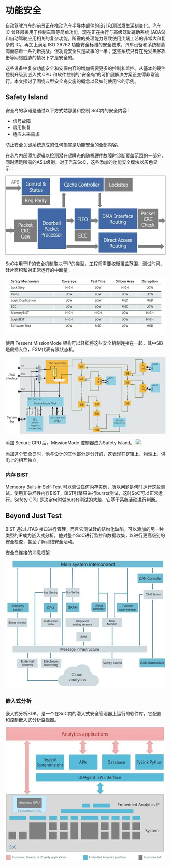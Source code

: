 # 功能安全
自动驾驶汽车的前景正在推动汽车半导体部件的设计和测试发生深刻变化。汽车 IC 曾经部署用于控制车窗等简单功能，现在正在执行与高级驾驶辅助系统 (ADAS) 和自动驾驶应用相关的复杂功能。所需的处理能力导致使用尖端工艺的非常大和复杂的 IC。再加上满足 ISO 26262 功能安全标准的安全要求，汽车设备和系统制造商面临着一系列新挑战。但功能安全只是故事的一半；这些系统只有在免受黑客攻击等网络威胁的情况下才是安全的。

这些设备中复杂功能安全和安保内容的增加需要更多的控制和监控。从基本的硬件控制升级到嵌入式 CPU 和软件控制的“安全岛”的可扩展解决方案正变得非常流行。本文探讨了围绕典型安全岛实施的概念以及如何使用它的示例。

## Safety Island

安全岛的承诺是通过以下方式姑那里和控制 SoC内的安全内容：
- 信号故障
- 启用恢复
- 适应未来需求

防止安全关键系统造成的任何损害是功能安全的全部内容。

在芯片内部添加逻辑以检测潜在货瞬态的随机硬件故障时诊断覆盖范围的一部分，同时满足所需的ASIL级别。对于汽车SoC，这些添加的功能安全模块以灰色显示：

<img src="images/功能安全/functional-safety-768x378.jpg.webp">

SoC中用于IP的安全机制取决于IP的类型，工程师需要权衡覆盖范围、测试时间、硅片面积和对正常运行的中断量：


<img src="images/功能安全/safety-mechanism-min.jpg.webp">

使用 Tessent MissionMode 架构可以轻松将这些安全机制连接在一起，其中SiB是段插入位，FSM代表有限状态机。

<img src="images/功能安全/Tessent-MissionMode-768x371.jpg.webp">

添加 Secure CPU 后，MissionMode 控制器成为Safety Island。
<img src="images/功能安全/
Safety-Island-min-768x342.jpg.webp">

添加这个安全岛时，他与设计的其他部分是分开的，这表现在逻辑上、物理上、供电上的相互独立。

### 内存 BIST
Memeory Built-in Self-Test 可以测试任何内存实例，所以问题是何时运行这些测试。使用非破坏性内存BIST，BIST引擎只进行bursts测试，这时SoC可以正常运行。Safety CPU 是决定何时做bursts测试的大脑，它基于系统活动进行判断。

## Beyond Just Test
BIST 通过IJTAG 接口进行管理，而且它测试硅的结构化缺陷。可以添加的另一种类型的IP成为嵌入式分析，他对整个SoC进行监控和数据收集，以进行更高级别的安全检查，甚至了解网络安全活动。

安全岛连接的消息框架

<img src="images/功能安全/Embedded-Analytics-min-768x617.jpg.webp">

### 嵌入式分析

嵌入式分析SDK，是一个在SoC内的潜入式安全管理器上运行的软件库，它配置和控制嵌入式分析监视器。

<img src="images/功能安全/Embedded-SDK-min-768x643.jpg.webp">

## 